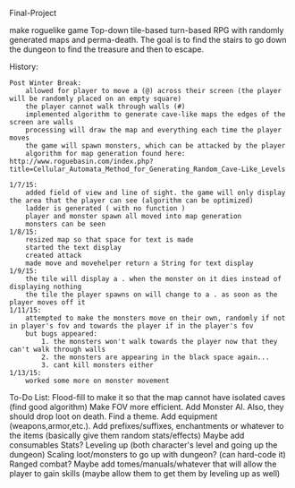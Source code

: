 Final-Project

make roguelike game
Top-down tile-based turn-based RPG with randomly generated maps and perma-death.
The goal is to find the stairs to go down the dungeon to find the treasure and then to escape.

History:

	Post Winter Break:
		allowed for player to move a (@) across their screen (the player will be randomly placed on an empty square)
		the player cannot walk through walls (#)
		implemented algorithm to generate cave-like maps the edges of the screen are walls
		processing will draw the map and everything each time the player moves
		the game will spawn monsters, which can be attacked by the player
		algorithm for map generation found here: http://www.roguebasin.com/index.php?title=Cellular_Automata_Method_for_Generating_Random_Cave-Like_Levels
		
	1/7/15:
		added field of view and line of sight. the game will only display the area that the player can see (algorithm can be optimized)
		ladder is generated ( with no function ) 
		player and monster spawn all moved into map generation
		monsters can be seen
	1/8/15:
		resized map so that space for text is made
		started the text display
		created attack 
		made move and movehelper return a String for text display
	1/9/15:
		the tile will display a . when the monster on it dies instead of displaying nothing
		the tile the player spawns on will change to a . as soon as the player moves off it
	1/11/15:
		attempted to make the monsters move on their own, randomly if not in player's fov and towards the player if in the player's fov 
		but bugs appeared:
		    1. the monsters won't walk towards the player now that they can't walk through walls
		    2. the monsters are appearing in the black space again...
		    3. cant kill monsters either
	1/13/15:
		worked some more on monster movement



To-Do List:
Flood-fill to make it so that the map cannot have isolated caves (find good algorithm)
Make FOV more efficient.
Add Monster AI. Also, they should drop loot on death.
Find a theme.
Add equipment (weapons,armor,etc.).
Add prefixes/suffixes, enchantments or whatever to the items (basically give them random stats/effects)
Maybe add consumables
Stats?
Leveling up (both character's level and going up the dungeon)
Scaling loot/monsters to go up with dungeon? (can hard-code it)
Ranged combat?
Maybe add tomes/manuals/whatever that will allow the player to gain skills (maybe allow them to get them by leveling up as well)

